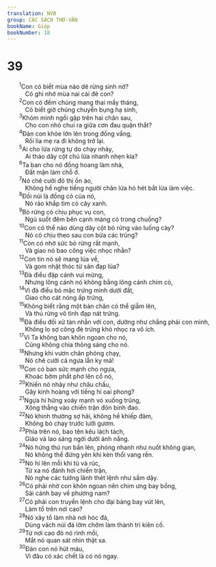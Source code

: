```yaml
---
translation: NVB
group: CÁC SÁCH THƠ-VĂN
bookName: Gióp 
bookNumber: 18
---
```


<div class="title"><h1>39</h1></div>
<span class="verse giop_39_1">  <sup>1</sup>Con có biết mùa nào dê rừng sinh nở? <br/>   Có ghi nhớ mùa nai cái đẻ con? <br/></span>
<span class="verse giop_39_2">  <sup>2</sup>Con có đếm chúng mang thai mấy tháng, <br/>   Có biết giờ chúng chuyển bụng hạ sinh, <br/></span>
<span class="verse giop_39_3">  <sup>3</sup>Khòm mình ngồi gập trên hai chân sau, <br/>   Cho con nhỏ chui ra giữa cơn đau quặn thắt? <br/></span>
<span class="verse giop_39_4">  <sup>4</sup>Đàn con khỏe lớn lên trong đồng vắng, <br/>   Rồi lìa mẹ ra đi không trở lại. <br/></span>
<span class="verse giop_39_5">  <sup>5</sup>Ai cho lừa rừng tự do chạy nhảy, <br/>   Ai tháo dây cột chú lừa nhanh nhẹn kia? <br/></span>
<span class="verse giop_39_6">  <sup>6</sup>Ta ban cho nó đồng hoang làm nhà, <br/>   Đất mặn làm chỗ ở. <br/></span>
<span class="verse giop_39_7">  <sup>7</sup>Nó chê cười đô thị ồn ào, <br/>   Không hề nghe tiếng người chăn lừa hò hét bắt lừa làm việc. <br/></span>
<span class="verse giop_39_8">  <sup>8</sup>Đồi núi là đồng cỏ của nó, <br/>   Nó rảo khắp tìm cỏ cây xanh. <br/></span>
<span class="verse giop_39_9">  <sup>9</sup>Bò rừng có chịu phục vụ con, <br/>   Ngủ suốt đêm bên cạnh máng cỏ trong chuồng? <br/></span>
<span class="verse giop_39_10">  <sup>10</sup>Con có thể nào dùng dây cột bò rừng vào luống cày? <br/>   Nó có chịu theo sau con bừa các trũng? <br/></span>
<span class="verse giop_39_11">  <sup>11</sup>Con có nhờ sức bò rừng rất mạnh, <br/>   Và giao nó bao công việc nhọc nhằn? <br/></span>
<span class="verse giop_39_12">  <sup>12</sup>Con tin nó sẽ mang lúa về, <br/>   Và gom nhặt thóc từ sân đạp lúa? <br/></span>
<span class="verse giop_39_13">  <sup>13</sup>Đà điểu đập cánh vui mừng, <br/>   Nhưng lông cánh nó không bằng lông cánh chim cò, <br/></span>
<span class="verse giop_39_14">  <sup>14</sup>Vì đà điểu bỏ mặc trứng mình dưới đất, <br/>   Giao cho cát nóng ấp trứng, <br/></span>
<span class="verse giop_39_15">  <sup>15</sup>Không biết rằng một bàn chân có thể giẫm lên, <br/>   Và thú rừng vô tình đạp nát trứng. <br/></span>
<span class="verse giop_39_16">  <sup>16</sup>Đà điểu đối xử tàn nhẫn với con, dường như chẳng phải con mình, <br/>   Không lo sợ công đẻ trứng khó nhọc ra vô ích. <br/></span>
<span class="verse giop_39_17">  <sup>17</sup>Vì Ta không ban khôn ngoan cho nó, <br/>   Cũng không chia thông sáng cho nó. <br/></span>
<span class="verse giop_39_18">  <sup>18</sup>Nhưng khi vươn chân phóng chạy, <br/>   Nó chê cười cả ngựa lẫn kỵ mã! <br/></span>
<span class="verse giop_39_19">  <sup>19</sup>Con có ban sức mạnh cho ngựa, <br/>   Khoác bờm phất phơ lên cổ nó, <br/></span>
<span class="verse giop_39_20">  <sup>20</sup>Khiến nó nhảy như châu chấu, <br/>   Gây kinh hoàng với tiếng hí oai phong? <br/></span>
<span class="verse giop_39_21">  <sup>21</sup>Ngựa hí hửng xoáy mạnh vó xuống trũng, <br/>   Xông thẳng vào chiến trận đón binh đao. <br/></span>
<span class="verse giop_39_22">  <sup>22</sup>Nó khinh thường sợ hãi, không hề khiếp đảm, <br/>   Không bỏ chạy trước lưỡi gươm. <br/></span>
<span class="verse giop_39_23">  <sup>23</sup>Phía trên nó, bao tên kêu lách tách, <br/>   Giáo và lao sáng ngời dưới ánh nắng. <br/></span>
<span class="verse giop_39_24">  <sup>24</sup>Nó hứng thú run bấn lên, phóng nhanh như nuốt không gian, <br/>   Nó không thể đứng yên khi kèn thổi vang rền. <br/></span>
<span class="verse giop_39_25">  <sup>25</sup>Nó hí lên mỗi khi tù và rúc, <br/>   Từ xa nó đánh hơi chiến trận, <br/>   Nó nghe các tướng lãnh thét lệnh như sấm dậy. <br/></span>
<span class="verse giop_39_26">  <sup>26</sup>Có phải nhờ con khôn ngoan nên chim ưng bay bổng, <br/>   Sải cánh bay về phương nam? <br/></span>
<span class="verse giop_39_27">  <sup>27</sup>Có phải con truyền lệnh cho đại bàng bay vút lên, <br/>   Làm tổ trên nơi cao? <br/></span>
<span class="verse giop_39_28">  <sup>28</sup>Nó xây tổ làm nhà nơi hóc đá, <br/>   Dùng vách núi đá lởm chởm làm thành trì kiên cố. <br/></span>
<span class="verse giop_39_29">  <sup>29</sup>Từ nơi cao đó nó rình mồi, <br/>   Mắt nó quan sát nhìn thật xa. <br/></span>
<span class="verse giop_39_30">  <sup>30</sup>Đàn con nó hút máu, <br/>   Vì đâu có xác chết là có nó ngay. <br/></span>

